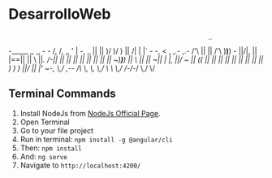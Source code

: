 # DesarrolloWeb

                                                           _                    
-_____                                        ,, ,,       - - /, /,       ,, 
  ' | -,                _                     || ||         )/ )/ )       || 
 /| |  |`  _-_   _-_,  < \, ,._-_ ,._-_  /'\\ || ||  /'\\   )__)__)  _-_  ||/|, 
 || |==|| || \\ ||_.   /-||  ||    ||   || || || || || ||  ~)__)__) || \\ || || 
~|| |  |, ||/    ~ || (( ||  ||    ||   || || || || || ||   )  )  ) ||/   || |' 
 ~-____,  \\,/  ,-_-   \/\\  \\,   \\,  \\,/  \\ \\ \\,/   /-_/-_/  \\,/  \\/ 



## Terminal Commands

1. Install NodeJs from [NodeJs Official Page](https://nodejs.org/en).
2. Open Terminal
3. Go to your file project
4. Run in terminal: ```npm install -g @angular/cli```
5. Then: ```npm install```
6. And: ```ng serve```
7. Navigate to `http://localhost:4200/`
